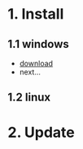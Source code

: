 
# 1. Install
## 1.1 windows
- [download](https://www.anaconda.com/distribution/#windows)
- next...
## 1.2 linux
# 2. Update